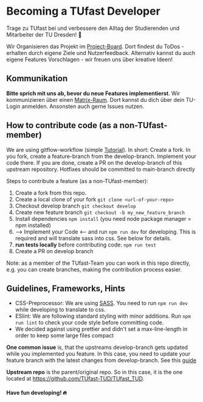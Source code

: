 # Becoming a TUfast Developer
Trage zu TUfast bei und verbessere den Alltag der Studierenden und Mitarbeiter der TU Dresden! 🌟

Wir Organisieren das Projekt im [Project-Board](https://github.com/orgs/TUfast-TUD/projects/1). Dort findest du ToDos - erhalten durch eigene Ziele und Nutzerfeedback. Alternativ kannst du auch eigene Features Vorschlagen - wir freuen uns über kreative Ideen!

## Kommunikation
**Bitte sprich mit uns ab, bevor du neue Features implementierst**. Wir kommunizieren über einen [Matrix-Raum](https://matrix.to/#/#tu-fast:tu-dresden.de). Dort kannst du dich über dein TU-Login anmelden. Ansonsten auch gerne Issues nutzen.


## How to contribute code (as a non-TUfast-member)
We are using gitflow-workflow (simple [Tutorial](
https://www.atlassian.com/de/git/tutorials/comparing-workflows/gitflow-workflow)). In short: Create a fork. In you fork, create a feature-branch from the develop-branch. Implement your code there. If you are done, create a PR on the develop-branch of this upstream repository. Hotfixes should be committed to main-branch directly

Steps to contribute a feature (as a non-TUfast-member):
1. Create a fork from this repo.
2. Create a local clone of your fork `git clone <url-of-your-repo>`
3. Checkout develop branch `git checkout develop`
4. Create new feature branch `git checkout -b my_new_feature_branch`
5. Install dependencies `npm install` (you need node package manager = npm installed)
6. --> Implement your Code <-- and run `npm run dev` for developing. This is required and will translate sass into css. See below for details.
7. **run tests locally** before contributing code: `npm run test`
8. Create a PR on develop branch

Note: as a member of the TUfast-Team you can work in this repo directly, e.g. you can create branches, making the contribution process easier.

## Guidelines, Frameworks, Hints
- CSS-Preprocessor: We are using [SASS](https://sass-lang.com/). You need to run `npm run dev` while developing to translate to css.
- ESlint: We are following standard styling with minor additions. Run `npm run lint` to check your code style before committing code.
- We decided against using prettier and didn't set a max-line-length in order to keep some large files compact

**One common issue** is, that the upstreams develop-branch gets updated while you implemented you feature. In this case,  you need to update your feature branch with the latest changes from develop-branch. See this [guide](https://akrabat.com/the-beginners-guide-to-rebasing-your-pr/)

**Upstream repo** is the parent/original repo. So in this case, it is the one located at https://github.com/TUfast-TUD/TUfast_TUD.

#### Have fun developing! 🔥
